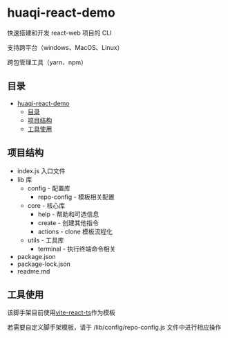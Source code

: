 # huaqi-react-demo

快速搭建和开发 react-web 项目的 CLI

支持跨平台（windows、MacOS、Linux）

跨包管理工具（yarn、npm）

## 目录

- [huaqi-react-demo](#huaqi-react-demo)
  - [目录](#目录)
  - [项目结构](#项目结构)
  - [工具使用](#工具使用)

## 项目结构

- index.js 入口文件
- lib 库
  - config - 配置库
    - repo-config - 模板相关配置
  - core - 核心库
    - help - 帮助和可选信息
    - create - 创建其他指令
    - actions - clone 模板流程化
  - utils - 工具库
    - terminal - 执行终端命令相关
- package.json
- package-lock.json
- readme.md

## 工具使用

该脚手架目前使用[vite-react-ts](https://github.com/hua-qi/vite-react-ts)作为模板

若需要自定义脚手架模板，请于 /lib/config/repo-config.js 文件中进行相应操作
